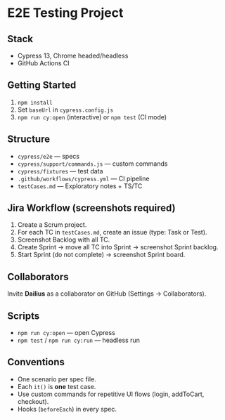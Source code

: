 # E2E Testing Project

## Stack
- Cypress 13, Chrome headed/headless
- GitHub Actions CI

## Getting Started
1. `npm install`
2. Set `baseUrl` in `cypress.config.js`
3. `npm run cy:open` (interactive) or `npm test` (CI mode)

## Structure
- `cypress/e2e` — specs
- `cypress/support/commands.js` — custom commands
- `cypress/fixtures` — test data
- `.github/workflows/cypress.yml` — CI pipeline
- `testCases.md` — Exploratory notes + TS/TC

## Jira Workflow (screenshots required)
1. Create a Scrum project.
2. For each TC in `testCases.md`, create an issue (type: Task or Test).
3. Screenshot Backlog with all TC.
4. Create Sprint → move all TC into Sprint → screenshot Sprint backlog.
5. Start Sprint (do not complete) → screenshot Sprint board.

## Collaborators
Invite **Dailius** as a collaborator on GitHub (Settings → Collaborators).

## Scripts
- `npm run cy:open` — open Cypress
- `npm test` / `npm run cy:run` — headless run

## Conventions
- One scenario per spec file.
- Each `it()` is **one** test case.
- Use custom commands for repetitive UI flows (login, addToCart, checkout).
- Hooks (`beforeEach`) in every spec.
